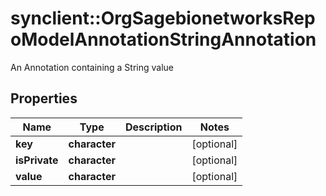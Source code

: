# synclient::OrgSagebionetworksRepoModelAnnotationStringAnnotation

An Annotation containing a String value

## Properties
Name | Type | Description | Notes
------------ | ------------- | ------------- | -------------
**key** | **character** |  | [optional] 
**isPrivate** | **character** |  | [optional] 
**value** | **character** |  | [optional] 


